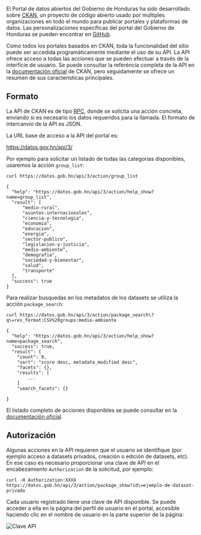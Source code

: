 El Portal de datos abiertos del Gobierno de Honduras ha sido desarrollado sobre [CKAN](https://ckan.org), un proyecto de código abierto usado por múltiples organizaciones en todo el mundo para publicar portales y plataformas de datos. Las personalizaciones específicas del portal del Gobierno de Honduras se pueden encontrar en [GitHub](https://github.com/datopian/ckanext-honduras).

Como todos los portales basados en CKAN, toda la funcionalidad del sitio puede ser accedida programáticamente mediante el uso de su API. La API ofrece acceso a todas las acciones que se pueden efectuar a través de la interfície de usuario. Se puede consultar la referéncia completa de la API en la [documentación oficial](https://docs.ckan.org/en/2.8/api/index.html) de CKAN, pero seguidamente se ofrece un resumen de sus características principales.

## Formato

La API de CKAN es de tipo [RPC](https://es.wikipedia.org/wiki/Llamada_a_procedimiento_remoto), donde se solicita una acción concreta, enviando si es necesario los datos requeridos para la llamada. El formato de intercanvio de la API es JSON.

La URL base de acceso a la API del portal es:

https://datos.gov.hn/api/3/

Por ejemplo para solicitar un listado de todas las categorias disponibles, usaremos la acción `group_list`:

    curl https://datos.gob.hn/api/3/action/group_list

    {
      "help": "https://datos.gob.hn/api/3/action/help_show?name=group_list",
      "result": [
          "medio-rural",
          "asuntos-internacionales",
          "ciencia-y-tecnologia",
          "economia",
          "educacion",
          "energia",
          "sector-publico",
          "legislacion-y-justicia",
          "medio-ambiente",
          "demografia",
          "sociedad-y-bienestar",
          "salud",
          "transporte"
      ],
      "success": true
    }

Para realizar busquedas en los metadatos de los datasets se utiliza la acción `package_search`:

    curl https://datos.gob.hn/api/3/action/package_search\?q\=res_format:CSV%20groups:medio-ambiente

    {
      "help": "https://datos.gob.hn/api/3/action/help_show?name=package_search",
      "success": true,
      "result": {
        "count": 9,
        "sort": "score desc, metadata_modified desc",
        "facets": {},
        "results": [
            ...
        ]
        "search_facets": {}

    }

El listado completo de acciones disponibles se puede consultar en la [documentación oficial](https://docs.ckan.org/en/2.8/api/index.html).

## Autorización

Algunas acciones en la API requieren que el usuario se identifique (por ejemplo acceso a datasets privados, creación o edición de datasets, etc). En ese caso es necesario proporcionar una clave de API en el encabezamiento `Authorization` de la solicitud, por ejemplo:

    curl -H Authorization:XXXX https://datos.gob.hn/api/3/action/package_show?id\=ejemplo-de-dataset-privado


Cada usuario registrado tiene una clave de API disponible. Se puede acceder a ella en la página del perfil de usuario en el portal, accesible haciendo clic en el nombre de usuario en la parte superior de la página:

![Clave API](https://raw.githubusercontent.com/datopian/ckanext-honduras/master/doc/claveapi.png)


